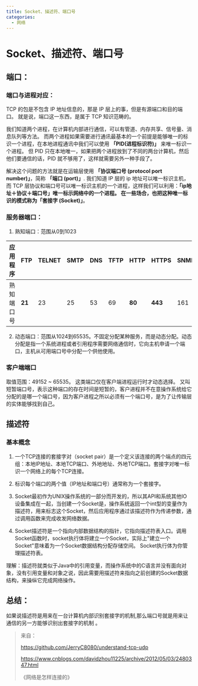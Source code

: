 ```yaml
---
title: Socket、描述符、端口号
categories:
  - 网络
---
```


# Socket、描述符、端口号

## 端口：

### 端口与进程对应：

TCP 的包是不包含 IP 地址信息的，那是 IP 层上的事，但是有源端口和目的端口。
就是说，端口这一东西，是属于 TCP 知识范畴的。

我们知道两个进程，在计算机内部进行通信，可以有管道、内存共享、信号量、消息队列等方法。
而两个进程如果需要进行通讯最基本的一个前提是能够唯一的标识一个进程，在本地进程通讯中我们可以使用 **「PID(进程标识符)」** 来唯一标识一个进程。
但 PID 只在本地唯一，如果把两个进程放到了不同的两台计算机，然后他们要通信的话，PID 就不够用了，这样就需要另外一种手段了。

解决这个问题的方法就是在运输层使用 **「协议端口号 (protocol port number)」**，简称 **「端口 (port)」**.
我们知道 IP 层的 ip 地址可以唯一标识主机，而 TCP 层协议和端口号可以唯一标识主机的一个进程，这样我们可以利用：**「ip地址＋协议＋端口号」**唯一标示网络中的一个进程。
在一些场合，也把这种唯一标识的模式称为**「套接字 (Socket)」**。



### 服务器端口：

1. 熟知端口：范围从0到1023

| 应用程序   | FTP    | TELNET | SMTP | DNS  | TFTP | HTTP   | HTTPS   | SNMP |
| ---------- | ------ | ------ | ---- | ---- | ---- | ------ | ------- | ---- |
| 熟知端口号 | **21** | 23     | 25   | 53   | 69   | **80** | **443** | 161  |

2. 动态端口：范围从1024到65535。不固定分配某种服务，而是动态分配。动态分配是指一个系统进程或者引用程序需要网络通信时，它向主机申请一个端口，主机从可用端口号中分配一个供他使用。

### 客户端端口

取值范围：49152 ~ 65535。
这类端口仅在客户端进程运行时才动态选择。
又叫 短暂端口号，表示这种端口的存在时间是短暂的，客户进程并不在意操作系统给它分配的是哪一个端口号，因为客户进程之所以必须有一个端口号，是为了让传输层的实体能够找到自己。



## 描述符

### 基本概念

1. 一个TCP连接的套接字对（socket pair）是一个定义该连接的两个端点的四元组：本地IP地址、本地TCP端口、外地地址、外地TCP端口。套接字对唯一标识一个网络上的每个TCP连接。
2. 标识每个端口的两个值（IP地址和端口号）通常称为一个套接字。

3. Socket最初作为UNIX操作系统的一部分而开发的，所以其API和系统其他IO设备集成在一起，当创建一个Socket是，操作系统返回一个int型的变量作为描述符，用来标志这个Socket，然后应用程序通过该描述符作为传递参数，通过调用函数来完成收发网络数据。

4.  Socket描述符是一个指向内部数据结构的指针，它指向描述符表入口。调用Socket函数时，socket执行体将建立一个Socket，实际上"建立一个Socket"意味着为一个Socket数据结构分配存储空间。 Socket执行体为你管理描述符表。

理解：描述符就类似于Java中的引用变量，而操作系统中的C语言并没有面向对象，没有引用变量和对象之说，因此需要用描述符来指向之前创建的Socket数据结构，来操纵它完成网络操作。



## 总结：

如果说描述符是用来在一台计算机内部识别套接字的机制,那么端口号就是用来让通信的另一方能够识别出套接字的机制 。



> 来自：
>
> https://github.com/JerryC8080/understand-tcp-udp
>
> https://www.cnblogs.com/davidzhou11225/archive/2012/05/03/2480347.html
>
> 《网络是怎样连接的》
                                                                                                                                                                                                                                                                                                                                                                                                                                                                                                                                                                                                                                                                                                                                                                                                                                                                                                                                                                                                                                                                                                                                                                                                                                                                                                                                                                                                                                                                                                                                                                                                                                                                                                                                                                                                                                                                                                                                                                                                                                                                                                                                                                                                                                                                                                                                                                                                                                                                                                                                                                                                                                                                                                                                                                                                                                                                                                                                                                                                                                                                                                                                                                                                                                                                                                                                                                                                                                                                                                                                                                                                                                                                                                                                                                                                                                                                                                                                                                                                                                                                                                                                                                                                                                                                                                                                                                                                                                                                                                                                                                                                                                                                                                                                                                                                                                                                                                                                                                                                                                                                                                                                                                                                                                                                                                                                                                                                                                                                                                                                                                                                                                                                                                                                                                                                                                                                                                                                                                                                                                                                                                                                                                                                                                                                                                                                                                                                                                                                                                                                                                                                                                                                                                                                                      
